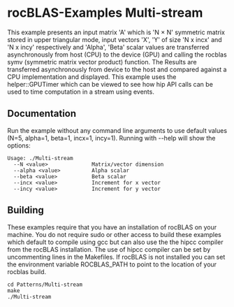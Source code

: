 # rocBLAS-Examples Multi-stream 
This example presents an input matrix 'A' which is 'N × N' symmetric matrix stored in upper triangular mode, input vectors 'X', 'Y' of size 'N x incx' and 'N x incy' respectively and 'Alpha', 'Beta' scalar values are transferred asynchronously from host (CPU) to the device (GPU) and calling the rocblas symv (symmetric matrix vector product) function. The Results are transferred asynchronously from device to the host and compared against a CPU implementation and displayed.  This example uses the helper::GPUTimer which can be viewed to see how hip API calls can be used to time computation in a stream using events.

## Documentation
Run the example without any command line arguments to use default values (N=5, alpha=1, beta=1, incx=1, incy=1).
Running with --help will show the options:

    Usage: ./Multi-stream
      --N <value>              Matrix/vector dimension
      --alpha <value>          Alpha scalar
      --beta <value>           Beta scalar
      --incx <value>           Increment for x vector
      --incy <value>           Increment for y vector

## Building
These examples require that you have an installation of rocBLAS on your machine. You do not require sudo or other access to build these examples which default to compile using gcc but can also use the the hipcc compiler from the rocBLAS installation. The use of hipcc compiler can be set by uncommenting lines in the Makefiles. If rocBLAS is not installed you can set the environment variable ROCBLAS_PATH to point to the location of your rocblas build.

    cd Patterns/Multi-stream 
    make
    ./Multi-stream
 
